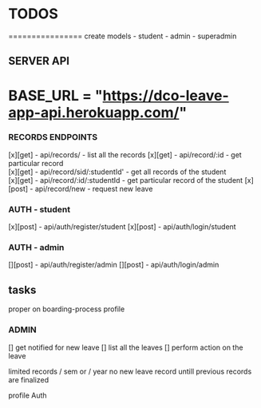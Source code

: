 # TODOS

================
create models - student - admin - superadmin

## SERVER API

# BASE_URL = "https://dco-leave-app-api.herokuapp.com/"

### RECORDS ENDPOINTS

[x][get] - api/records/ - list all the records
[x][get] - api/record/:id - get particular record  
[x][get] - api/record/sid/:studentId' - get all records of the student  
[x][get] - api/record/:id/:studentId - get particular record of the student
[x][post] - api/record/new - request new leave

### AUTH - student

[x][post] - api/auth/register/student
[x][post] - api/auth/login/student

### AUTH - admin

[][post] - api/auth/register/admin
[][post] - api/auth/login/admin

## tasks

proper on boarding-process
profile

### ADMIN

[] get notified for new leave
[] list all the leaves
[] perform action on the leave

limited records / sem or / year
no new leave record untill previous records are finalized

profile
Auth
